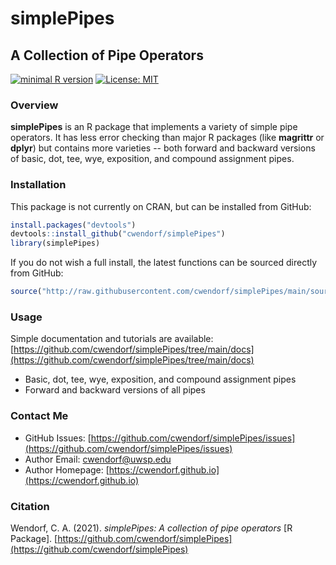 # simplePipes

## A Collection of Pipe Operators

[![minimal R version](https://img.shields.io/badge/R%3E%3D-3.6.2-6666ff.svg)](https://cran.r-project.org/)
[![License: MIT](https://img.shields.io/badge/License-MIT-blue.svg)](https://opensource.org/licenses/MIT)

### Overview

**simplePipes** is an R package that implements a variety of simple pipe operators. It has less error checking than major R packages (like **magrittr** or **dplyr**) but contains more varieties -- both forward and backward versions of basic, dot, tee, wye, exposition, and compound assignment pipes.

### Installation

This package is not currently on CRAN, but can be installed from GitHub:

``` r
install.packages("devtools")
devtools::install_github("cwendorf/simplePipes")
library(simplePipes)
```

If you do not wish a full install, the latest functions can be sourced directly from GitHub:

```r
source("http://raw.githubusercontent.com/cwendorf/simplePipes/main/source-simplePipes.R")
```

### Usage

Simple documentation and tutorials are available:  
[https://github.com/cwendorf/simplePipes/tree/main/docs](https://github.com/cwendorf/simplePipes/tree/main/docs)

- Basic, dot, tee, wye, exposition, and compound assignment pipes
- Forward and backward versions of all pipes

### Contact Me

- GitHub Issues: [https://github.com/cwendorf/simplePipes/issues](https://github.com/cwendorf/simplePipes/issues) 
- Author Email: [cwendorf@uwsp.edu](mailto:cwendorf@uwsp.edu)
- Author Homepage: [https://cwendorf.github.io](https://cwendorf.github.io)
 
### Citation

Wendorf, C. A. (2021). _simplePipes: A collection of pipe operators_ [R Package]. [https://github.com/cwendorf/simplePipes](https://github.com/cwendorf/simplePipes)
